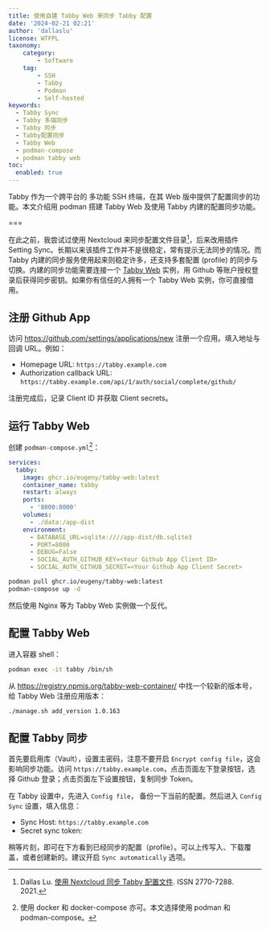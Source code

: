 ```yaml
---
title: 使用自建 Tabby Web 来同步 Tabby 配置
date: '2024-02-21 02:21'
author: 'dallaslu'
license: WTFPL
taxonomy:
    category:
        - Software
    tag:
        - SSH
        - Tabby
        - Podman
        - Self-hosted
keywords:
  - Tabby Sync
  - Tabby 多端同步
  - Tabby 同步
  - Tabby配置同步
  - Tabby Web
  - podman-compose
  - podman tabby web
toc:
  enabled: true
---
```


Tabby 作为一个跨平台的 多功能 SSH 终端，在其 Web 版中提供了配置同步的功能。本文介绍用 podman 搭建 Tabby Web 及使用 Tabby 内建的配置同步功能。

===

在此之前，我尝试过使用 Nextcloud 来同步配置文件目录[^sync-with-nextcloud]，后来改用插件 Setting Sync。长期以来该插件工作并不是很稳定，常有提示无法同步的情况。而 Tabby 内建的同步服务使用起来则稳定许多，还支持多套配置 (profile) 的同步与切换。内建的同步功能需要连接一个 [Tabby Web](https://github.com/Eugeny/tabby-web) 实例，用 Github 等账户授权登录后获得同步密钥。如果你有信任的人拥有一个 Tabby Web 实例，你可直接借用。

## 注册 Github App

访问 <https://github.com/settings/applications/new> 注册一个应用。填入地址与回调 URL。例如：

* Homepage URL: `https://tabby.example.com`
* Authorization callback URL: `https://tabby.example.com/api/1/auth/social/complete/github/`

注册完成后，记录 Client ID 并获取 Client secrets。

## 运行 Tabby Web

创建 `podman-compose.yml`[^note:docker]：

```yaml
services:
  tabby:
    image: ghcr.io/eugeny/tabby-web:latest
    container_name: tabby
    restart: always
    ports:
      - '8000:8000'
    volumes:
      - ./data:/app-dist
    environment:
      - DATABASE_URL=sqlite:////app-dist/db.sqlite3 
      - PORT=8000
      - DEBUG=False
      - SOCIAL_AUTH_GITHUB_KEY=<Your Github App Client ID>
      - SOCIAL_AUTH_GITHUB_SECRET=<Your Github App Client Secret>
```

```bash
podman pull ghcr.io/eugeny/tabby-web:latest
podman-compose up -d
```

然后使用 Nginx 等为 Tabby Web 实例做一个反代。

## 配置 Tabby Web

进入容器 shell：

```bash
podman exec -it tabby /bin/sh
```

从 <https://registry.npmjs.org/tabby-web-container/> 中找一个较新的版本号，给 Tabby Web 注册应用版本：

```bash
./manage.sh add_version 1.0.163
```

## 配置 Tabby 同步

首先要启用库（Vault），设置主密码，注意不要开启 `Encrypt config file`，这会影响同步功能。访问 `https://tabby.example.com`，点击页面左下登录按钮，选择 Github 登录；点击页面左下设置按钮，复制同步 Token。

在 Tabby 设置中，先进入 `Config file`， 备份一下当前的配置。然后进入 `Config Sync` 设置，填入信息：

* Sync Host: `https://tabby.example.com`
* Secret sync token: <Your Tabby Sync Token>

稍等片刻，即可在下方看到已经同步的配置（profile）。可以上传写入、下载覆盖，或者创建新的。建议开启 `Sync automatically` 选项。

[^note:docker]: 使用 docker 和 docker-compose 亦可。本文选择使用 podman 和 podman-compose。
[^sync-with-nextcloud]: Dallas Lu. [使用 Nextcloud 同步 Tabby 配置文件](/sync-tabby-config-with-nextcloud/). ISSN 2770-7288. 2021.